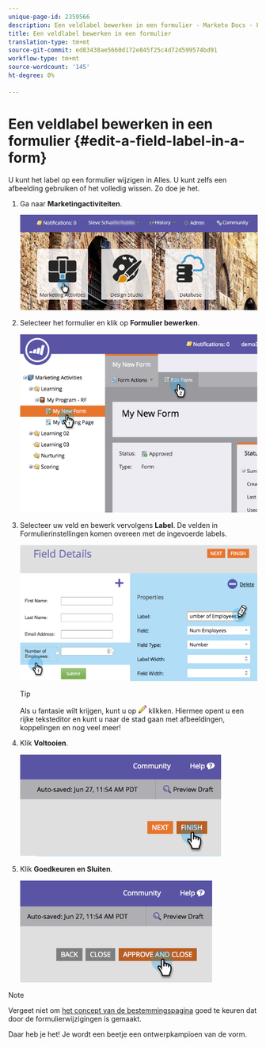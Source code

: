 ```yaml
---
unique-page-id: 2359566
description: Een veldlabel bewerken in een formulier - Marketo Docs - Productdocumentatie
title: Een veldlabel bewerken in een formulier
translation-type: tm+mt
source-git-commit: ed83438ae5660d172e845f25c4d72d599574bd91
workflow-type: tm+mt
source-wordcount: '145'
ht-degree: 0%

---
```



# Een veldlabel bewerken in een formulier {#edit-a-field-label-in-a-form}

U kunt het label op een formulier wijzigen in Alles. U kunt zelfs een afbeelding gebruiken of het volledig wissen. Zo doe je het.

1. Ga naar **Marketingactiviteiten**.

   ![](assets/login-marketing-activities-3.png)

1. Selecteer het formulier en klik op **Formulier bewerken**.

   ![](assets/image2014-9-15-17-3a26-3a27.png)

1. Selecteer uw veld en bewerk vervolgens **Label**. De velden in Formulierinstellingen komen overeen met de ingevoerde labels.

   ![](assets/image2014-9-15-17-3a26-3a42.png)

   >[!TIP]
   >
   >Als u fantasie wilt krijgen, kunt u op ![potlood](assets/image2014-9-15-17-3a27-3a7.png) klikken. Hiermee opent u een rijke teksteditor en kunt u naar de stad gaan met afbeeldingen, koppelingen en nog veel meer!

1. Klik **Voltooien**.

   ![](assets/image2014-9-15-17-3a27-3a26.png)

1. Klik **Goedkeuren en Sluiten**.

   ![](assets/image2014-9-15-17-3a27-3a44.png)

>[!NOTE]
>
>Vergeet niet om [het concept van de bestemmingspagina](/help/marketo/product-docs/demand-generation/landing-pages/understanding-landing-pages/approve-unapprove-or-delete-a-landing-page.md) goed te keuren dat door de formulierwijzigingen is gemaakt.

Daar heb je het! Je wordt een beetje een ontwerpkampioen van de vorm.
